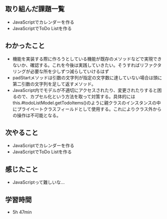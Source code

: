 ## 取り組んだ課題一覧
- JavaScriptでカレンダーを作る
- JavaScriptでToDo Listを作る
## わかったこと
- 機能を実装する際に作ろうとしている機能が既存のメソッドなどで実現できないか、確認する。これを今後は実践していきたい。そうすればリファクタリングが必要な所を少しずつ減らしていけるはず
- padStartメソッドは引数の文字列が指定の文字数に達していない場合は頭に第二引数の文字列を足して返すメソッド。
- JavaScript内でモデルが不適切にアクセスされたり、変更されたりすると困るので、カプセル化という方法を取って対策する。具体的にはthis.#todoListModel.getTodoItems()のように親クラスのインスタンスの中にプライベートクラスフィールドとして使用する。これによりクラス外からの操作は不可能となる。
## 次やること
- JavaScriptでカレンダーを作る
- JavaScriptでToDo Listを作る
## 感じたこと
- JavaScriptって難しいな...
## 学習時間
- 5h 47min